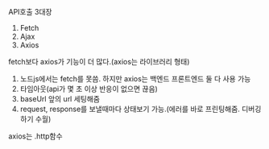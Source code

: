 API호출 3대장
1. Fetch
2. Ajax
3. Axios

fetch보다 axios가 기능이 더 많다.(axios는 라이브러리 형태)
1. 노드js에서는 fetch를 못씀. 하지만 axios는 백엔드 프론트엔드 둘 다 사용 가능
2. 타임아웃(api가 몇 초 이상 반응이 없으면 끊음)
3. baseUrl 앞의 url 세팅해줌
4. request, response를 보낼때마다 상태보기 가능.(에러를 바로 프린팅해줌. 디버깅하기 수월)

axios는 .http함수